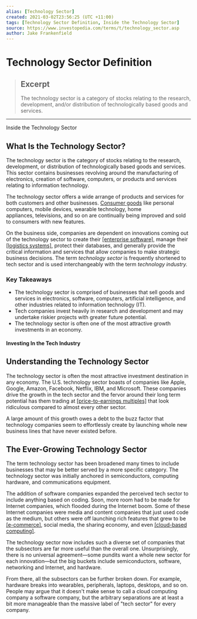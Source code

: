 ```yaml
---
alias: [Technology Sector]
created: 2021-03-02T23:56:25 (UTC +11:00)
tags: [Technology Sector Definition, Inside the Technology Sector]
source: https://www.investopedia.com/terms/t/technology_sector.asp
author: Jake Frankenfield
---
```


# Technology Sector Definition

> ## Excerpt
> The technology sector is a category of stocks relating to the research, development, and/or distribution of technologically based goods and services.

---

Inside the Technology Sector
## What Is the Technology Sector?

The technology sector is the category of stocks relating to the research, development, or distribution of technologically based goods and services. This sector contains businesses revolving around the manufacturing of electronics, creation of software, computers, or products and services relating to information technology.

The technology sector offers a wide arrange of products and services for both customers and other businesses. [Consumer goods](https://www.investopedia.com/terms/c/consumer-goods.asp) like personal computers, mobile devices, wearable technology, home appliances, televisions, and so on are continually being improved and sold to consumers with new features.

On the business side, companies are dependent on innovations coming out of the technology sector to create their [[enterprise software]](https://www.investopedia.com/terms/e/erp.asp), manage their [[logistics systems]](https://www.investopedia.com/terms/l/logistics.asp), protect their databases, and generally provide the critical information and services that allow companies to make strategic business decisions. The term _technology sector_ is frequently shortened to tech sector and is used interchangeably with the term _technology industry._

### Key Takeaways

-   The technology sector is comprised of businesses that sell goods and services in electronics, software, computers, artificial intelligence, and other industries related to information technology (IT).
-   Tech companies invest heavily in research and development and may undertake riskier projects with greater future potential.
-   The technology sector is often one of the most attractive growth investments in an economy.

#### Investing In the Tech Industry

## Understanding the Technology Sector

The technology sector is often the most attractive investment destination in any economy. The U.S. technology sector boasts of companies like Apple, Google, Amazon, Facebook, Netflix, IBM, and Microsoft. These companies drive the growth in the tech sector and the fervor around their long term potential has them trading at [[price-to-earnings multiples]](https://www.investopedia.com/terms/p/price-earningsratio.asp) that look ridiculous compared to almost every other sector.

A large amount of this growth owes a debt to the buzz factor that technology companies seem to effortlessly create by launching whole new business lines that have never existed before.

## The Ever-Growing Technology Sector

The term technology sector has been broadened many times to include businesses that may be better served by a more specific category. The technology sector was initially anchored in semiconductors, computing hardware, and communications equipment.

The addition of software companies expanded the perceived tech sector to include anything based on coding. Soon, more room had to be made for Internet companies, which flooded during the Internet boom. Some of these Internet companies were media and content companies that just used code as the medium, but others were off launching rich features that grew to be [[e-commerce]](https://www.investopedia.com/terms/e/ecommerce.asp), social media, the sharing economy, and even [[cloud-based computing]](https://www.investopedia.com/terms/c/cloud-computing.asp).

The technology sector now includes such a diverse set of companies that the subsectors are far more useful than the overall one. Unsurprisingly, there is no universal agreement—some pundits want a whole new sector for each innovation—but the big buckets include semiconductors, software, networking and Internet, and hardware.

From there, all the subsectors can be further broken down. For example, hardware breaks into wearables, peripherals, laptops, desktops, and so on. People may argue that it doesn't make sense to call a cloud computing company a software company, but the arbitrary separations are at least a bit more manageable than the massive label of "tech sector" for every company.
